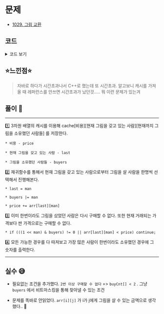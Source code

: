 # 문제
- [1029. 그림 교환](https://www.acmicpc.net/problem/1029)

## 코드

<details><summary> 코드 보기 </summary>

``` javascript
#include <iostream>
#include <algorithm>
#include <string>
#include <cstring>
#include <cmath>
#include <cstdio>
#define FASTIO ios_base::sync_with_stdio(false); cin.tie(NULL); cout.tie(NULL);
#define endl '\n'
using namespace std;
int n, arr[15][15], cache[10][15][1<<15];
string line;
void init()
{
    FASTIO
    cin >> n;
    for (int i = 0; i < n; ++i) {
        string line;
        cin >> line;
        for (int j = 0; j < n; ++j)
            arr[i][j] = line[j]-'0';
    }
    memset(cache, -1, sizeof(cache));
}

int calc(int buyers, int last, int price)
{
    int& ret = cache[price][last][buyers];
    if (ret != -1) return ret;

    buyers |= (1 << last);
    ret = 0;
    for (int man = 0; man < n; ++man) {
        if (((1 << man) & buyers) != 0 || arr[last][man] < price) continue;
        ret = max(ret, calc(buyers, man, arr[last][man]));
    }
    ret++;
    return ret;
}
int main()
{
	init();
    printf("%d\n", calc(0, 0, 0));
}

```

</details>

## ⭐️느낀점⭐️
> 자바로 하다가 시간초과나서 C++로 했는데 또 시간초과. 알고보니 캐시를 가져올 때 레퍼런스를 안쓰면 시간초과가 났던것..... 뭐 이런 문제가 있는겨
>

## 풀이 📣
<hr/>
1️⃣ 3차원 배열의 캐시를 이용해 cache[비용][현재 그림을 갖고 있는 사람][현재까지 그림을 소유했던 사람들] 를 저장한다.
    
    * 비용 - price

    * 현재 그림을 갖고 있는 사람 - last

    * 그림을 소유했던 사람들 - buyers

2️⃣ 재귀함수를 통해서 현재 그림을 갖고 있는 사람으로부터 그림을 살 사람을 한명씩 선택해서 진행해본다. 

    * last = man

    * buyers |= man

    * price += arr[last][man]

3️⃣ 이미 한번이라도 그림을 샀었던 사람은 다시 구매할 수 없다. 또한 현재 거래되는 가격보다 싼 가격으로는 구매할 수 없다.

    * if (((1 << man) & buyers) != 0 || arr[last][man] < price) continue;

4️⃣ 모든 가능한 경우를 다 따져보고 가장 많은 사람이 한번이라도 소유했던 경우에 그 숫자를 출력한다.

<hr/>

## 실수 😅
- 필요없는 조건을 추가했다. ```2번 이상 구매할 수 없다``` => ```buyCnt[] < 2``` . 
  그냥 ```buyers``` 에서 비트마스킹을 통해 찾아낼 수 있는 조건
  
- 문제를 똑바로 안읽었다. ```arr[i][j]``` 가 i가 j에게 그림을 살 수 있는 금액으로 생각했다.. 🤬